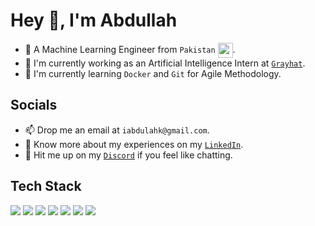 
<h1>Hey 👋, I'm Abdullah</h1>

<ul>
<li>🦾 A Machine Learning Engineer from <code>Pakistan</code> <img src="https://images.emojiterra.com/twitter/512px/1f1f5-1f1f0.png" align="center" width=24 height=24/>.</li>
<li>🔭 I'm currently working as an Artificial Intelligence Intern at <a href="https://grayhat.com.pk"><code>Grayhat</code></a>.</li>
<li>🌱 I'm currently learning <code>Docker</code> and <code>Git</code> for Agile Methodology.</li>
</ul>

<h2>Socials</h2>

<ul>
<li>📫 Drop me an email at <code>iabdulahk@gmail.com</code>.</li>
<li>📄 Know more about my experiences on my <a href="https://linkedin.com/in/abdullahkhalid00"><code>LinkedIn</code></a>.</li>
<li>🤙 Hit me up on my <a href="https://discord.com/abdullahkhalid_0"><code>Discord</code></a> if you feel like chatting.</li>
</ul>

<h2>Tech Stack</h2>

<a href="https://www.python.org/"><img src="https://img.shields.io/badge/python-3670A0?style=for-the-badge&logo=python&logoColor=ffdd54"/></a> <a href="https://www.tensorflow.org/"><img src="https://img.shields.io/badge/TensorFlow-%23FF6F00.svg?style=for-the-badge&logo=TensorFlow&logoColor=white"/></a> <a href="https://pytorch.org/"><img src="https://img.shields.io/badge/PyTorch-%23EE4C2C.svg?style=for-the-badge&logo=PyTorch&logoColor=white"/></a> <a href="https://opencv.org/"><img src="https://img.shields.io/badge/opencv-%23white.svg?style=for-the-badge&logo=opencv&logoColor=white"/></a> <a href="https://flask.palletsprojects.com/"><img src="https://img.shields.io/badge/flask-%23000.svg?style=for-the-badge&logo=flask&logoColor=white"/></a> <a href="https://www.mongodb.com/"><img src="https://img.shields.io/badge/MongoDB-%234ea94b.svg?style=for-the-badge&logo=mongodb&logoColor=white"/></a> <a href="https://fastapi.tiangolo.com/"><img src="https://img.shields.io/badge/FastAPI-005571?style=for-the-badge&logo=fastapi"/></a>
